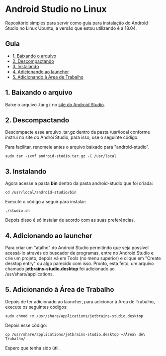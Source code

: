 # Android Studio no Linux
Repositório simples para servir como guia para instalação do Android Studio no Linux Ubuntu, a versão que estou utilizando é a 18.04.  
  
## Guia
* [1. Baixando o arquivo](#1-baixando-o-arquivo)
* [2. Descompactando](#2-descompactando)
* [3. Instalando](#3-instalando)
* [4. Adicionando ao launcher](#4-adicionando-ao-launcher)
* [5. Adicionando à Área de Trabalho](#5-adicionando-a-area-de-trabalho)
  
## 1. Baixando o arquivo
Baixe o arquivo .tar.gz no [site do Android Studio](https://developer.android.com/studio).  
  
## 2. Descompactando
Descompacte esse arquivo .tar.gz dentro da pasta /usr/local conforme instrui no site do Androi Studio, para isso, use o seguinte código:  
  
Para facilitar, renomeie antes o arquivo baixado para "android-studio".  
  
```sudo tar -zxvf android-studio.tar.gz -C /usr/local```  
  
## 3. Instalando
Agora acesse a pasta **bin** dentro da pasta android-studio que foi criada:  
  
```cd /usr/local/android-studio/bin```  
  
Execute o código a seguir para instalar:  
  
```./studio.sh```  
  
Depois disso é só instalar de acordo com as suas preferências.  
  
## 4. Adicionando ao launcher
Para criar um "atalho" do Android Studio permitindo que seja possível acessá-lo através do buscador de programas, entre no Android Studio e crie um projeto, depois vá em Tools (no menu superior) e clique em "Create desktop entry" ou algo parecido com isso. Pronto, está feito, um arquivo chamado **jetbrains-studio.desktop** foi adicionado ao /usr/share/applications.
  
## 5. Adicionando à Área de Trabalho
Depois de ter adicionado ao launcher, para adicionar à Área de Trabalho, execute os seguintes códigos:  
  
```sudo chmod +x /usr/share/applications/jetbrains-studio.desktop```  
  
Depois esse código:  
  
```cp /usr/share/applications/jetbrains-studio.desktop ~/Área\ de\ Trabalho/```  
  
Espero que tenha sido útil.
